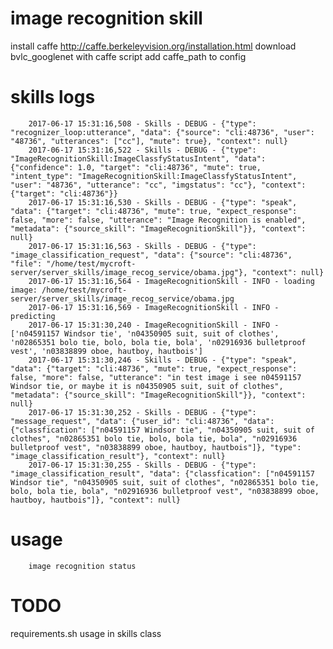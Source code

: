 # image recognition skill

install caffe http://caffe.berkeleyvision.org/installation.html
download bvlc_googlenet with caffe script
add caffe_path to config


# skills logs

        2017-06-17 15:31:16,508 - Skills - DEBUG - {"type": "recognizer_loop:utterance", "data": {"source": "cli:48736", "user": "48736", "utterances": ["cc"], "mute": true}, "context": null}
        2017-06-17 15:31:16,522 - Skills - DEBUG - {"type": "ImageRecognitionSkill:ImageClassfyStatusIntent", "data": {"confidence": 1.0, "target": "cli:48736", "mute": true, "intent_type": "ImageRecognitionSkill:ImageClassfyStatusIntent", "user": "48736", "utterance": "cc", "imgstatus": "cc"}, "context": {"target": "cli:48736"}}
        2017-06-17 15:31:16,530 - Skills - DEBUG - {"type": "speak", "data": {"target": "cli:48736", "mute": true, "expect_response": false, "more": false, "utterance": "Image Recognition is enabled", "metadata": {"source_skill": "ImageRecognitionSkill"}}, "context": null}
        2017-06-17 15:31:16,563 - Skills - DEBUG - {"type": "image_classification_request", "data": {"source": "cli:48736", "file": "/home/test/mycroft-server/server_skills/image_recog_service/obama.jpg"}, "context": null}
        2017-06-17 15:31:16,564 - ImageRecognitionSkill - INFO - loading image: /home/test/mycroft-server/server_skills/image_recog_service/obama.jpg
        2017-06-17 15:31:16,569 - ImageRecognitionSkill - INFO - predicting
        2017-06-17 15:31:30,240 - ImageRecognitionSkill - INFO - ['n04591157 Windsor tie', 'n04350905 suit, suit of clothes', 'n02865351 bolo tie, bolo, bola tie, bola', 'n02916936 bulletproof vest', 'n03838899 oboe, hautboy, hautbois']
        2017-06-17 15:31:30,246 - Skills - DEBUG - {"type": "speak", "data": {"target": "cli:48736", "mute": true, "expect_response": false, "more": false, "utterance": "in test image i see n04591157 Windsor tie, or maybe it is n04350905 suit, suit of clothes", "metadata": {"source_skill": "ImageRecognitionSkill"}}, "context": null}
        2017-06-17 15:31:30,252 - Skills - DEBUG - {"type": "message_request", "data": {"user_id": "cli:48736", "data": {"classfication": ["n04591157 Windsor tie", "n04350905 suit, suit of clothes", "n02865351 bolo tie, bolo, bola tie, bola", "n02916936 bulletproof vest", "n03838899 oboe, hautboy, hautbois"]}, "type": "image_classification_result"}, "context": null}
        2017-06-17 15:31:30,255 - Skills - DEBUG - {"type": "image_classification_result", "data": {"classfication": ["n04591157 Windsor tie", "n04350905 suit, suit of clothes", "n02865351 bolo tie, bolo, bola tie, bola", "n02916936 bulletproof vest", "n03838899 oboe, hautboy, hautbois"]}, "context": null}

# usage

        image recognition status

# TODO

requirements.sh
usage in skills class

